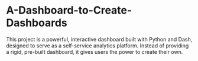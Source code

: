 # A-Dashboard-to-Create-Dashboards
This project is a powerful, interactive dashboard built with Python and Dash, designed to serve as a self-service analytics platform. Instead of providing a rigid, pre-built dashboard, it gives users the power to create their own.
